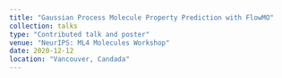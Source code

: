 ```yaml
---
title: "Gaussian Process Molecule Property Prediction with FlowMO"
collection: talks
type: "Contributed talk and poster"
venue: "NeurIPS: ML4 Molecules Workshop"
date: 2020-12-12
location: "Vancouver, Candada"
---
```

